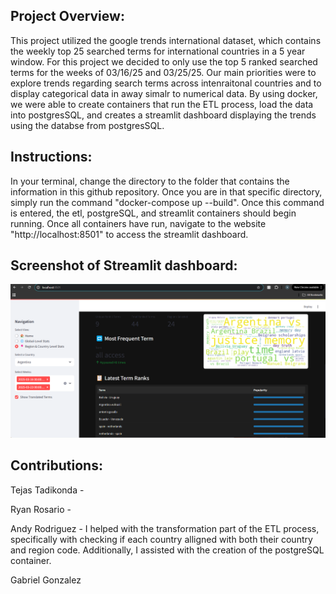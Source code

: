 ## Project Overview:

This project utilized the google trends international dataset, which contains the weekly top 25 searched terms for international countries in a 5 year window. For this project we decided to only use the top 5 ranked searched terms for the weeks of 03/16/25 and 03/25/25. Our main priorities were to explore trends regarding search terms across intenraitonal countries and to display categorical data in away simalr to numerical data. By using docker, we were able to create containers that run the ETL process, load the data into postgresSQL, and creates a streamlit dashboard displaying the trends using the databse from postgresSQL.

## Instructions:
In your terminal, change the directory to the folder that contains the information in this github repository. Once you are in that specific directory, simply run the command "docker-compose up --build". Once this command is entered, the etl, postgreSQL, and streamlit containers should begin running. Once all containers have run, navigate to the website "http://localhost:8501" to access the streamlit dashboard.

## Screenshot of Streamlit dashboard:
![Alt text](/streamlit_screenshot.png)
## Contributions:

Tejas Tadikonda - 

Ryan Rosario - 

Andy Rodriguez - I helped with the transformation part of the ETL process, specifically with checking if each country alligned with both their country and region code. Additionally, I assisted with the creation of the postgreSQL container.

Gabriel Gonzalez
